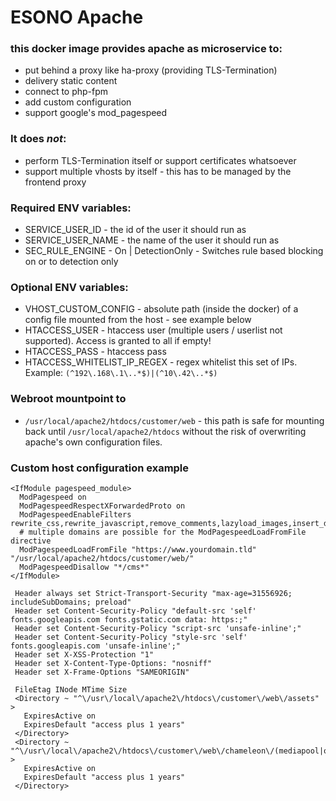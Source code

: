 # ESONO Apache

### this docker image provides apache as microservice to:
* put behind a proxy like ha-proxy (providing TLS-Termination) 
* delivery static content
* connect to php-fpm
* add custom configuration
* support google's mod_pagespeed

### It does *not*:
* perform TLS-Termination itself or support certificates whatsoever
* support multiple vhosts by itself - this has to be managed by the frontend proxy

### Required ENV variables:
* SERVICE_USER_ID - the id of the user it should run as
* SERVICE_USER_NAME - the name of the user it should run as
* SEC_RULE_ENGINE - On | DetectionOnly - Switches rule based blocking on or to detection only

### Optional ENV variables:
* VHOST_CUSTOM_CONFIG - absolute path (inside the docker) of a config file mounted from the host - see example below
* HTACCESS_USER - htaccess user (multiple users / userlist not supported). Access is granted to all if empty!
* HTACCESS_PASS - htaccess pass
* HTACCESS_WHITELIST_IP_REGEX - regex whitelist this set of IPs. Example: `(^192\.168\.1\..*$)|(^10\.42\..*$)`

### Webroot mountpoint to
* `/usr/local/apache2/htdocs/customer/web` - this path is safe for mounting back until `/usr/local/apache2/htdocs` without the risk of overwriting apache's own configuration files.

### Custom host configuration example

```
<IfModule pagespeed_module>
  ModPagespeed on
  ModPagespeedRespectXForwardedProto on
  ModPagespeedEnableFilters rewrite_css,rewrite_javascript,remove_comments,lazyload_images,insert_dns_prefetch,sprite_images,rewrite_style_attributes,inline_javascript,move_css_above_scripts,rewrite_images,collapse_whitespace,extend_cache
  # multiple domains are possible for the ModPagespeedLoadFromFile directive  
  ModPagespeedLoadFromFile "https://www.yourdomain.tld" "/usr/local/apache2/htdocs/customer/web/"
  ModPagespeedDisallow "*/cms*"
</IfModule>

 Header always set Strict-Transport-Security "max-age=31556926; includeSubDomains; preload"
 Header set Content-Security-Policy "default-src 'self' fonts.googleapis.com fonts.gstatic.com data: https:;"
 Header set Content-Security-Policy "script-src 'unsafe-inline';"
 Header set Content-Security-Policy "style-src 'self' fonts.googleapis.com 'unsafe-inline';"
 Header set X-XSS-Protection "1"
 Header set X-Content-Type-Options: "nosniff"
 Header set X-Frame-Options "SAMEORIGIN"

 FileEtag INode MTime Size
 <Directory ~ "^\/usr\/local\/apache2\/htdocs\/customer\/web\/assets" >
   ExpiresActive on
   ExpiresDefault "access plus 1 years"
 </Directory>
 <Directory ~ "^\/usr\/local\/apache2\/htdocs\/customer\/web\/chameleon\/(mediapool|outbox\/static\/(css|js))" >
   ExpiresActive on
   ExpiresDefault "access plus 1 years"
 </Directory>
```
